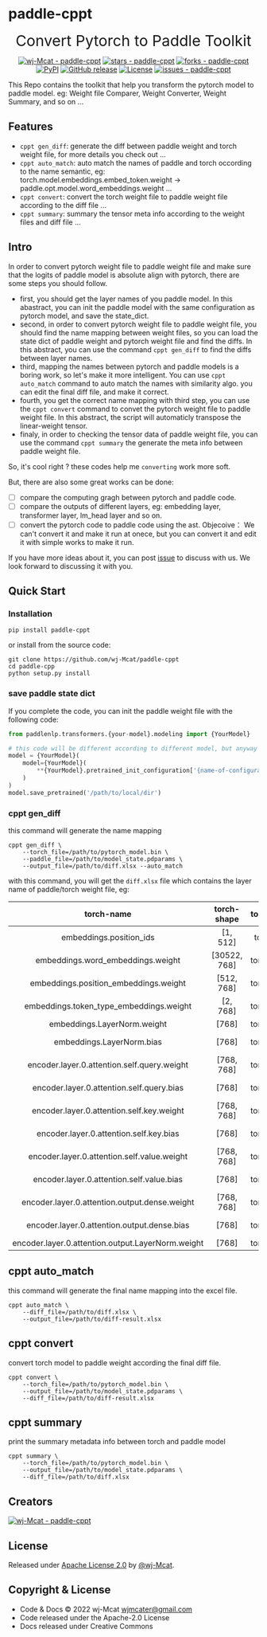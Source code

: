 # paddle-cppt

<div align="center" style="font-size: 30px">
Convert Pytorch to Paddle Toolkit
</div>

<div align="center">

[![wj-Mcat - paddle-cppt](https://img.shields.io/static/v1?label=wj-Mcat&message=paddle-cppt&color=blue&logo=github)](https://github.com/wj-Mcat/paddle-cppt "Go to GitHub repo")
[![stars - paddle-cppt](https://img.shields.io/github/stars/wj-Mcat/paddle-cppt?style=social)](https://github.com/wj-Mcat/paddle-cppt)
[![forks - paddle-cppt](https://img.shields.io/github/forks/wj-Mcat/paddle-cppt?style=social)](https://github.com/wj-Mcat/paddle-cppt)
[![PyPI](https://github.com/wj-Mcat/paddle-cppt/actions/workflows/python-publish.yml/badge.svg)](https://github.com/wj-Mcat/paddle-cppt/actions/workflows/python-publish.yml)
[![GitHub release](https://img.shields.io/github/release/wj-Mcat/paddle-cppt?include_prereleases=&sort=semver&color=blue)](https://github.com/wj-Mcat/paddle-cppt/releases/)
[![License](https://img.shields.io/badge/License-Apache_License_2.0-blue)](#license)
[![issues - paddle-cppt](https://img.shields.io/github/issues/wj-Mcat/paddle-cppt)](https://github.com/wj-Mcat/paddle-cppt/issues)


</div>


This Repo contains the toolkit that help you transform the pytorch model to paddle model. eg: Weight file Comparer, Weight Converter, Weight Summary, and so on ...

## Features

* `cppt gen_diff`: generate the diff between paddle weight and torch weight file, for more details you check out ...
* `cppt auto_match`: auto match the names of paddle and torch occording to the name semantic, eg: torch.model.embeddings.embed_token.weight -> paddle.opt.model.word_embeddings.weight ...
* `cppt convert`: convert the torch weight file to paddle weight file according to the diff file ...
* `cppt summary`: summary the tensor meta info according to the weight files and diff file ...

## Intro

In order to convert pytorch weight file to paddle weight file and make sure that the logits of paddle model is absolute align with pytorch, there are some steps you should follow.

* first, you should get the layer names of you paddle model. In this abastract, you can init the paddle model with the same configuration as pytorch model, and save the state_dict.
* second, in order to convert pytorch weight file to paddle weight file, you should find the name mapping between weight files, so you can load the state dict of paddle weight and pytorch weight file and find the diffs. In this abstract, you can use the command `cppt gen_diff` to find the diffs between layer names. 
* third, mapping the names between pytorch and paddle models is a boring work, so let's make it more intelligent. You can use `cppt auto_match` command to auto match the names with similarity algo. you can edit the final diff file, and make it correct. 
* fourth, you get the correct name mapping with third step, you can use the `cppt convert` command to convet the pytorch weight file to paddle weight file. In this abstract, the script will automaticly transpose the linear-weight tensor.
* finaly, in order to checking the tensor data of paddle weight file, you can use the command `cppt summary` the generate the meta info between paddle weight file.

So, it's cool right ? these codes help me `converting` work more soft.

But, there are also some great works can be done:

- [ ] compare the computing gragh between pytorch and paddle code. 
- [ ] compare the outputs of different layers, eg: embedding layer, transformer layer, lm_head layer and so on. 
- [ ] convert the pytorch code to paddle code using the ast. Objecoive： We can't convert it and make it run at onece, but you can convert it and edit it with simple works to make it run. 

If you have more ideas about it, you can post [issue](https://github.com/wj-Mcat/paddle-cppt/issues/new) to discuss with us. We look forward to discussing it with you. 

## Quick Start

### Installation

```shell
pip install paddle-cppt
```

or install from the source code:

```shell
git clone https://github.com/wj-Mcat/paddle-cppt
cd paddle-cpp
python setup.py install
```

### save paddle state dict

If you complete the code, you can init the paddle weight file with the following code:

```python
from paddlenlp.transformers.{your-model}.modeling import {YourModel}

# this code will be different according to different model, but anyway the final result is to save the state dict of model which contains the layer names of your model code.
model = {YourModel}(
    model={YourModel}(
        **{YourModel}.pretrained_init_configuration['{name-of-configuration}']
    )
)
model.save_pretrained('/path/to/local/dir')
```

### cppt gen_diff

this command will generate the name mapping 

```shell
cppt gen_diff \
    --torch_file=/path/to/pytorch_model.bin \
    --paddle_file=/path/to/model_state.pdparams \
    --output_file=/path/to/diff.xlsx --auto_match
```
with this command, you will get the `diff.xlsx` file which contains the layer name of paddle/torch weight file, eg: 

|                     torch-name                    |  torch-shape |  torch-dtype  |   torch-type  |                 paddle-name                | paddle-shape |  paddle-dtype  |  paddle-type  |
|:-------------------------------------------------:|:------------:|:-------------:|:-------------:|:------------------------------------------:|:------------:|:--------------:|:-------------:|
| embeddings.position_ids                           | [1, 512]     | torch.int64   | embedding     | embeddings.word_embeddings.weight          | [30522, 768] | paddle.float32 | embedding     |
| embeddings.word_embeddings.weight                 | [30522, 768] | torch.float32 | embedding     | embeddings.position_embeddings.weight      | [512, 768]   | paddle.float32 | embedding     |
| embeddings.position_embeddings.weight             | [512, 768]   | torch.float32 | embedding     | embeddings.token_type_embeddings.weight    | [2, 768]     | paddle.float32 | embedding     |
| embeddings.token_type_embeddings.weight           | [2, 768]     | torch.float32 | embedding     | embeddings.layer_norm.weight               | [768]        | paddle.float32 | embedding     |
| embeddings.LayerNorm.weight                       | [768]        | torch.float32 | embedding     | embeddings.layer_norm.bias                 | [768]        | paddle.float32 | embedding     |
| embeddings.LayerNorm.bias                         | [768]        | torch.float32 | embedding     | encoder.layers.0.self_attn.q_proj.weight   | [768, 768]   | paddle.float32 | linear-weight |
| encoder.layer.0.attention.self.query.weight       | [768, 768]   | torch.float32 | linear-weight | encoder.layers.0.self_attn.q_proj.bias     | [768]        | paddle.float32 | linear-bias   |
| encoder.layer.0.attention.self.query.bias         | [768]        | torch.float32 | linear-bias   | encoder.layers.0.self_attn.k_proj.weight   | [768, 768]   | paddle.float32 | linear-weight |
| encoder.layer.0.attention.self.key.weight         | [768, 768]   | torch.float32 | linear-weight | encoder.layers.0.self_attn.k_proj.bias     | [768]        | paddle.float32 | linear-bias   |
| encoder.layer.0.attention.self.key.bias           | [768]        | torch.float32 | linear-bias   | encoder.layers.0.self_attn.v_proj.weight   | [768, 768]   | paddle.float32 | linear-weight |
| encoder.layer.0.attention.self.value.weight       | [768, 768]   | torch.float32 | linear-weight | encoder.layers.0.self_attn.v_proj.bias     | [768]        | paddle.float32 | linear-bias   |
| encoder.layer.0.attention.self.value.bias         | [768]        | torch.float32 | linear-bias   | encoder.layers.0.self_attn.out_proj.weight | [768, 768]   | paddle.float32 | linear-weight |
| encoder.layer.0.attention.output.dense.weight     | [768, 768]   | torch.float32 | linear-weight | encoder.layers.0.self_attn.out_proj.bias   | [768]        | paddle.float32 | linear-bias   |
| encoder.layer.0.attention.output.dense.bias       | [768]        | torch.float32 | linear-bias   | encoder.layers.0.linear1.weight            | [768, 3072]  | paddle.float32 | linear-weight |
| encoder.layer.0.attention.output.LayerNorm.weight | [768]        | torch.float32 | norm          | encoder.layers.0.linear1.bias              | [3072]       | paddle.float32 | linear-bias   |


## cppt auto_match

this command will generate the final name mapping into the excel file.

```shell
cppt auto_match \
    --diff_file=/path/to/diff.xlsx \
    --output_file=/path/to/diff-result.xlsx
```

## cppt convert

convert torch model to paddle weight according the final diff file.

```shell
cppt convert \
    --torch_file=/path/to/pytorch_model.bin \
    --output_file=/path/to/model_state.pdparams \
    --diff_file=/path/to/diff-result.xlsx
```

## cppt summary

print the summary metadata info between torch and paddle model

```shell
cppt summary \
    --torch_file=/path/to/pytorch_model.bin \
    --output_file=/path/to/model_state.pdparams \
    --diff_file=/path/to/diff.xlsx
```

## Creators


[![wj-Mcat - paddle-cppt](https://img.shields.io/static/v1?label=wj-Mcat&message=paddle-cppt&color=blue&logo=github)](https://github.com/wj-Mcat/paddle-cppt "Go to GitHub repo")


## License

Released under [Apache License 2.0](/LICENSE) by [@wj-Mcat](https://github.com/wj-Mcat).

## Copyright & License

- Code & Docs © 2022 wj-Mcat <wjmcater@gmail.com>
- Code released under the Apache-2.0 License
- Docs released under Creative Commons
